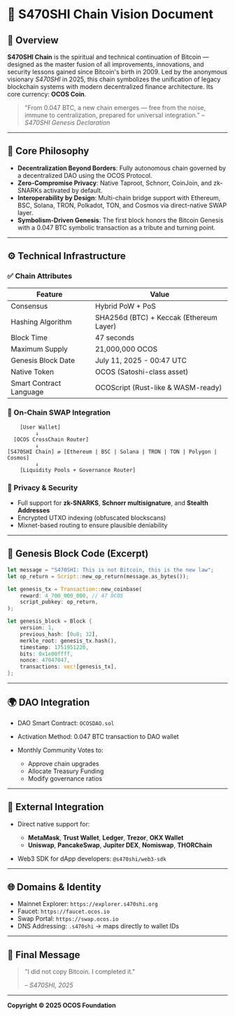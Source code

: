 # 📘 S470SHI Chain Vision Document

## 🔹 Overview

**S470SHI Chain** is the spiritual and technical continuation of Bitcoin — designed as the master fusion of all improvements, innovations, and security lessons gained since Bitcoin's birth in 2009. Led by the anonymous visionary *S470SHI* in 2025, this chain symbolizes the unification of legacy blockchain systems with modern decentralized finance architecture. Its core currency: **OCOS Coin**.

> "From 0.047 BTC, a new chain emerges — free from the noise, immune to centralization, prepared for universal integration." – *S470SHI Genesis Declaration*

---

## 🧬 Core Philosophy

* **Decentralization Beyond Borders**: Fully autonomous chain governed by a decentralized DAO using the OCOS Protocol.
* **Zero-Compromise Privacy**: Native Taproot, Schnorr, CoinJoin, and zk-SNARKs activated by default.
* **Interoperability by Design**: Multi-chain bridge support with Ethereum, BSC, Solana, TRON, Polkadot, TON, and Cosmos via direct-native SWAP layer.
* **Symbolism-Driven Genesis**: The first block honors the Bitcoin Genesis with a 0.047 BTC symbolic transaction as a tribute and turning point.

---

## ⚙️ Technical Infrastructure

### ✅ Chain Attributes

| Feature                 | Value                                   |
| ----------------------- | --------------------------------------- |
| Consensus               | Hybrid PoW + PoS                        |
| Hashing Algorithm       | SHA256d (BTC) + Keccak (Ethereum Layer) |
| Block Time              | 47 seconds                              |
| Maximum Supply          | 21,000,000 OCOS                         |
| Genesis Block Date      | July 11, 2025 - 00:47 UTC               |
| Native Token            | OCOS (Satoshi-class asset)              |
| Smart Contract Language | OCOScript (Rust-like & WASM-ready)      |

### 📡 On-Chain SWAP Integration

```
    [User Wallet]
         ↓
  [OCOS CrossChain Router]
         ↓
[S470SHI Chain] ⇄ [Ethereum | BSC | Solana | TRON | TON | Polygon | Cosmos]
         ↓
    [Liquidity Pools + Governance Router]
```

### 🔐 Privacy & Security

* Full support for **zk-SNARKS**, **Schnorr multisignature**, and **Stealth Addresses**
* Encrypted UTXO indexing (obfuscated blockscans)
* Mixnet-based routing to ensure plausible deniability

---

## 📜 Genesis Block Code (Excerpt)

```rust
let message = "S470SHI: This is not Bitcoin, this is the new law";
let op_return = Script::new_op_return(message.as_bytes());

let genesis_tx = Transaction::new_coinbase(
    reward: 4_700_000_000, // 47 OCOS
    script_pubkey: op_return,
);

let genesis_block = Block {
    version: 1,
    previous_hash: [0u8; 32],
    merkle_root: genesis_tx.hash(),
    timestamp: 1751951220,
    bits: 0x1e00ffff,
    nonce: 47047047,
    transactions: vec![genesis_tx],
};
```

---

## 🌍 DAO Integration

* DAO Smart Contract: `OCOSDAO.sol`
* Activation Method: 0.047 BTC transaction to DAO wallet
* Monthly Community Votes to:

  * Approve chain upgrades
  * Allocate Treasury Funding
  * Modify governance ratios

---

## 🔗 External Integration

* Direct native support for:

  * **MetaMask**, **Trust Wallet**, **Ledger**, **Trezor**, **OKX Wallet**
  * **Uniswap**, **PancakeSwap**, **Jupiter DEX**, **Nomiswap**, **THORChain**
* Web3 SDK for dApp developers: `@s470shi/web3-sdk`

---

## 🌐 Domains & Identity

* Mainnet Explorer: `https://explorer.s470shi.org`
* Faucet: `https://faucet.ocos.io`
* Swap Portal: `https://swap.ocos.io`
* DNS Addressing: `.s470shi` → maps directly to wallet IDs

---

## 🧠 Final Message

> "I did not copy Bitcoin. I completed it."
>
> – *S470SHI, 2025*

---

**Copyright © 2025 OCOS Foundation**
